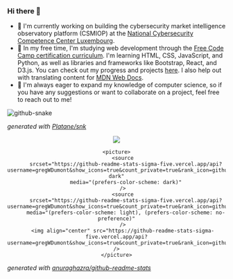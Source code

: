 ### Hi there 👋

- 🔭 I'm currently working on building the cybersecurity market intelligence observatory platform (CSMIOP) at the [National Cybersecurity Competence Center Luxembourg](https://nc3.lu/).
- 🌱 In my free time, I'm studying web development through the [Free Code Camp certification curriculum](https://www.freecodecamp.org/news/freecodecamp-certifications/). I'm learning HTML, CSS, JavaScript, and Python, as well as libraries and frameworks like Bootstrap, React, and D3.js. You can check out my progress and projects [here](https://github.com/gregWDumont/FreeCodeCamp_certifications). I also help out with translating content for [MDN Web Docs](https://developer.mozilla.org/).
- 👯 I'm always eager to expand my knowledge of computer science, so if you have any suggestions or want to collaborate on a project, feel free to reach out to me!

<picture>
	<source
		media="(prefers-color-scheme: dark)" srcset="https://raw.githubusercontent.com/gregWDumont/gregWDumont/output/github-contribution-grid-snake-dark.svg"
	/>
	<source
		media="(prefers-color-scheme: light)" srcset="https://raw.githubusercontent.com/gregWDumont/gregWDumont/output/github-contribution-grid-snake.svg"
	/>
	<img
		alt="github-snake"
	/>
</picture>

_generated with [Platane/snk](https://github.com/Platane/snk)_

<div align="center">
	<picture>
		<source
		  srcset="https://github-readme-stats-sigma-five.vercel.app/api/top-langs/?username=gregWDumont&layout=donut&theme=chartreuse-dark"
		  media="(prefers-color-scheme: dark)"
		/>
		<source
		  srcset="https://github-readme-stats-sigma-five.vercel.app/api/top-langs/?username=gregWDumont&layout=donut&theme=transparent"
		  media="(prefers-color-scheme: light), (prefers-color-scheme: no-preference)"
		/>
		<img align="center" src="https://github-readme-stats-sigma-five.vercel.app/api/top-langs/?username=gregWDumont&layout=donut&theme=transparent" />
	</picture>

	<picture>
		<source
		  srcset="https://github-readme-stats-sigma-five.vercel.app/api?username=gregWDumont&show_icons=true&count_private=true&rank_icon=github&theme=chartreuse-dark"
		  media="(prefers-color-scheme: dark)"
		/>
		<source
		  srcset="https://github-readme-stats-sigma-five.vercel.app/api?username=gregWDumont&show_icons=true&count_private=true&rank_icon=github&theme=transparent"
		  media="(prefers-color-scheme: light), (prefers-color-scheme: no-preference)"
		/>
		<img align="center" src="https://github-readme-stats-sigma-five.vercel.app/api?username=gregWDumont&show_icons=true&count_private=true&rank_icon=github&theme=transparent" />
	</picture>
</div>

_generated with [anuraghazra/github-readme-stats](https://github.com/anuraghazra/github-readme-stats)_
